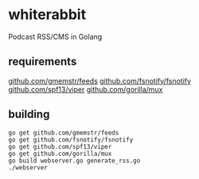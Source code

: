 # whiterabbit
Podcast RSS/CMS in Golang

## requirements

[github.com/gmemstr/feeds](https://github.com/gmemstr/feeds)
[github.com/fsnotify/fsnotify](https://github.com/fsnotify/fsnotify)
[github.com/spf13/viper](https://github.com/spf13/viper)
[github.com/gorilla/mux](https://github.com/gorilla/mux)

## building

```
go get github.com/gmemstr/feeds
go get github.com/fsnotify/fsnotify
go get github.com/spf13/viper
go get github.com/gorilla/mux
go build webserver.go generate_rss.go
./webserver
```
